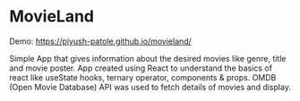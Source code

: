 # MovieLand

Demo: https://piyush-patole.github.io/movieland/

Simple App that gives information about the desired movies like genre, title and movie poster. 
App created using React to understand the basics of react like useState hooks, ternary operator, components & props.
OMDB (Open Movie Database) API was used to fetch details of movies and display.
